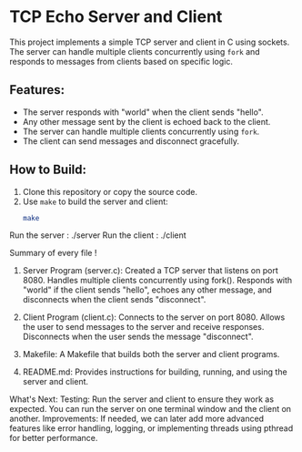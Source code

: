 # TCP Echo Server and Client

This project implements a simple TCP server and client in C using sockets. The server can handle multiple clients concurrently using `fork` and responds to messages from clients based on specific logic.

## Features:
- The server responds with "world" when the client sends "hello".
- Any other message sent by the client is echoed back to the client.
- The server can handle multiple clients concurrently using `fork`.
- The client can send messages and disconnect gracefully.

## How to Build:
1. Clone this repository or copy the source code.
2. Use `make` to build the server and client:
   ```bash
   make


Run the server : ./server
Run the client : ./client


Summary of every file !

1. Server Program (server.c):
Created a TCP server that listens on port 8080.
Handles multiple clients concurrently using fork().
Responds with "world" if the client sends "hello", echoes any other message, and disconnects when the client sends "disconnect".

2. Client Program (client.c):
Connects to the server on port 8080.
Allows the user to send messages to the server and receive responses.
Disconnects when the user sends the message "disconnect".

3. Makefile:
A Makefile that builds both the server and client programs.

4. README.md:
Provides instructions for building, running, and using the server and client.

What's Next:
Testing: Run the server and client to ensure they work as expected. You can run the server on one terminal window and the client on another.
Improvements: If needed, we can later add more advanced features like error handling, logging, or implementing threads using pthread for better performance.